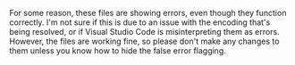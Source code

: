 For some reason, these files are showing errors, even though they function correctly. I'm not sure if this is due to an issue with the encoding that's being resolved, or if Visual Studio Code is misinterpreting them as errors. However, the files are working fine, so please don't make any changes to them unless you know how to hide the false error flagging.